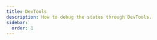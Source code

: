 ```yaml
---
title: DevTools
description: How to debug the states through DevTools.
sidebar:
  order: 1
---
```



